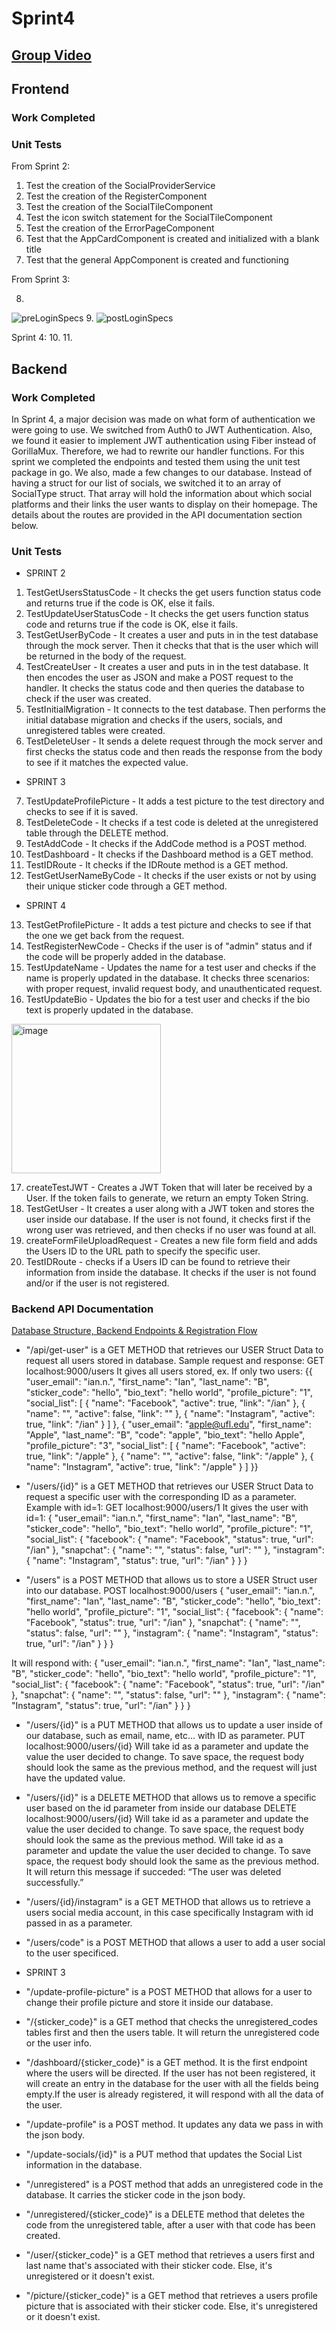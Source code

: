 # Sprint4
## [Group Video]()

## Frontend
### Work Completed



### Unit Tests

From Sprint 2:
1. Test the creation of the SocialProviderService
2. Test the creation of the RegisterComponent
3. Test the creation of the SocialTileComponent
4. Test the icon switch statement for the SocialTileComponent
5. Test the creation of the ErrorPageComponent
6. Test that the AppCardComponent is created and initialized with a blank title
7. Test that the general AppComponent is created and functioning

From Sprint 3:

8.
 ![preLoginSpecs](https://user-images.githubusercontent.com/67469516/228697184-1659b51e-e104-4c88-a304-4797058f3302.PNG)
9. 
![postLoginSpecs](https://user-images.githubusercontent.com/67469516/228697197-d27e7fea-f237-40c5-8866-fa853cc7339c.PNG)

Sprint 4:
10.
11.


## Backend

### Work Completed
In Sprint 4, a major decision was made on what form of authentication we were going to use. We switched from Auth0 to JWT Authentication. Also, we found it easier to implement JWT authentication using Fiber instead of GorillaMux. Therefore, we had to rewrite our handler functions. For this sprint we completed the endpoints and tested them using the unit test package in go. We also, made a few changes to our database. Instead of having a struct for our list of socials, we switched it to an array of SocialType struct. That array will hold the information about which social platforms and their links the user wants to display on their homepage. The details about the routes are provided in the API documentation section below.
### Unit Tests

- SPRINT 2
1. TestGetUsersStatusCode - It checks the get users function status code and returns true if the code is OK, else it fails.
2. TestUpdateUserStatusCode - It checks the get users function status code and returns true if the code is OK, else it fails.
3. TestGetUserByCode - It creates a user and puts in in the test database through the mock server. Then it checks that that is 
        the user which will be returned in the body of the request.
4. TestCreateUser - It creates a user and puts in in the test database. It then encodes the user as JSON and make a POST request
        to the handler. It checks the status code and then queries the database to check if the user was created.
5. TestInitialMigration - It connects to the test database. Then performs the initial database migration and checks if the users, 
        socials, and unregistered tables were created.
6. TestDeleteUser - It sends a delete request through the mock server and first checks the status code and then reads the response
        from the body to see if it matches the expected value.
- SPRINT 3
7. TestUpdateProfilePicture - It adds a test picture to the test directory and checks to see if it is saved.
8. TestDeleteCode - It checks if a test code is deleted at the unregistered table through the DELETE method.
9. TestAddCode - It checks if the AddCode method is a POST method.
10. TestDashboard - It checks if the Dashboard method is a GET method.
11. TestIDRoute - It checks if the IDRoute method is a GET method.
12. TestGetUserNameByCode - It checks if the user exists or not by using their unique sticker code through a GET method.
- SPRINT 4
13. TestGetProfilePicture - It adds a test picture and checks to see if that the one we get back from the request.
14. TestRegisterNewCode - Checks if the user is of "admin" status and if the code will be properly added in the database.
15. TestUpdateName - Updates the name for a test user and checks if the name is properly updated in the database. It checks three scenarios: with proper request, invalid request body, and unauthenticated request.
16. TestUpdateBio - Updates the bio for a test user and checks if the bio text is properly updated in the database.
<img width="239" alt="image" src="https://user-images.githubusercontent.com/90483046/233231352-633d7c76-0173-409b-b4d8-f8319b04740c.png">

17. createTestJWT - Creates a JWT Token that will later be received by a User. If the token fails to generate, we return an empty Token String.
18. TestGetUser - It creates a user along with a JWT token and stores the user inside our database. If the user is not found, it checks first if the wrong user was retrieved, and then checks if no user was found at all.
19. createFormFileUploadRequest - Creates a new file form field and adds the Users ID to the URL path to specify the specific user.
20. TestIDRoute - checks if a Users ID can be found to retrieve their information from inside the database. It checks if the user is not found and/or if the user is not registered.

### Backend API Documentation
[Database Structure, Backend Endpoints & Registration Flow](https://ianblasko.notion.site/Software-Engineering-20eed26e5943404e8d357d40bb23a8e1)

- "/api/get-user" is a GET METHOD that retrieves our USER Struct Data to request all users stored in database.
Sample request and response:
GET localhost:9000/users
It gives all users stored, ex. If only two users:
{{
    "user_email": "ian.n.",
    "first_name": "Ian",
    "last_name": "B",
    "sticker_code": "hello",
    "bio_text": "hello world",
    "profile_picture": "1",
    "social_list": [
        {
            "name": "Facebook",
            "active": true,
            "link": "/ian"
        },
        {
            "name": "",
            "active": false,
            "link": ""
        },
        {
            "name": "Instagram",
            "active": true,
            "link": "/ian"
        }
    ]
},
{
    "user_email": "apple@ufl.edu",
    "first_name": "Apple",
    "last_name": "B",
    "code": "apple",
    "bio_text": "hello Apple",
    "profile_picture": "3",
    "social_list": [
        {
            "name": "Facebook",
            "active": true,
            "link": "/apple"
        },
        {
            "name": "",
            "active": false,
            "link": "/apple"
        },
        {
            "name": "Instagram",
            "active": true,
            "link": "/apple"
        }
    ]
}}
- "/users/{id}" is a GET METHOD that retrieves our USER Struct Data to request a specific user with the corresponding ID as a parameter.
Example with id=1: 
GET localhost:9000/users/1
It gives the user with id=1:
{
    "user_email": "ian.n.",
    "first_name": "Ian",
    "last_name": "B",
    "sticker_code": "hello",
    "bio_text": "hello world",
    "profile_picture": "1",
    "social_list": {
        "facebook": {
            "name": "Facebook",
            "status": true,
            "url": "/ian"
        },
        "snapchat": {
            "name": "",
            "status": false,
            "url": ""
        },
        "instagram": {
            "name": "Instagram",
            "status": true,
            "url": "/ian"
        }
    }
}

- "/users" is a POST METHOD that allows us to store a USER Struct user into our database.
POST localhost:9000/users
{
    "user_email": "ian.n.",
    "first_name": "Ian",
    "last_name": "B",
    "sticker_code": "hello",
    "bio_text": "hello world",
    "profile_picture": "1",
    "social_list": {
        "facebook": {
            "name": "Facebook",
            "status": true,
            "url": "/ian"
        },
        "snapchat": {
            "name": "",
            "status": false,
            "url": ""
        },
        "instagram": {
            "name": "Instagram",
            "status": true,
            "url": "/ian"
        }
    }
}

It will respond with: 
{
    "user_email": "ian.n.",
    "first_name": "Ian",
    "last_name": "B",
    "sticker_code": "hello",
    "bio_text": "hello world",
    "profile_picture": "1",
    "social_list": {
        "facebook": {
            "name": "Facebook",
            "status": true,
            "url": "/ian"
        },
        "snapchat": {
            "name": "",
            "status": false,
            "url": ""
        },
        "instagram": {
            "name": "Instagram",
            "status": true,
            "url": "/ian"
        }
    }
}

- "/users/{id}" is a PUT METHOD that allows us to update a user inside of our database, such as email, name, etc... with ID as parameter.
PUT localhost:9000/users/{id}
Will take id as a parameter and update the value the user decided to change. To save space, the request body should look the same as the previous method, and the request will just have the updated value.
- "/users/{id}" is a DELETE METHOD that allows us to remove a specific user based on the id parameter from inside our database
DELETE localhost:9000/users/{id}
Will take id as a parameter and update the value the user decided to change. To save space, the request body should look the same as the previous method.
Will take id as a parameter and update the value the user decided to change. To save space, the request body should look the same as the previous method. It will return this message if succeded: “The user was deleted successfully.”

- "/users/{id}/instagram" is a GET METHOD that allows us to retrieve a users social media account, in this case specifically Instagram with id passed in as a parameter.
- "/users/code" is a POST METHOD that allows a user to add a user social to the user specificed.
- SPRINT 3
- "/update-profile-picture" is a POST METHOD that allows for a user to change their profile picture and store it inside our database.
- "/{sticker_code}" is a GET method that checks the unregistered_codes tables first and then the users table. It will return the unregistered code or the user info.
- "/dashboard/{sticker_code}" is a GET method. It is the first endpoint where the users will be directed. If the user has not been registered, it will create an entry in the database for the user with all the fields being empty.If the user is already registered, it will respond with all the data of the user.
- "/update-profile" is a POST method. It updates any data we pass in with the json body.
- "/update-socials/{id}" is a PUT method that updates the Social List information in the database.
- "/unregistered" is a POST method that adds an unregistered code in the database. It carries the sticker code in the json body.
- "/unregistered/{sticker_code}" is a DELETE method that deletes the code from the unregistered table, after a user with that code has been created.
- "/user/{sticker_code}" is a GET method that retrieves a users first and last name that's associated with their sticker code. Else, it's unregistered or it doesn't exist.
- "/picture/{sticker_code}" is a GET method that retrieves a users profile picture that is associated with their sticker code. Else, it's unregistered or it doesn't exist.
